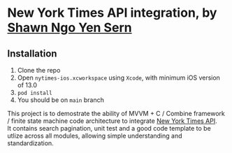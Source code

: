 # New York Times API integration, by [Shawn Ngo Yen Sern](https://www.linkedin.com/in/ngo-yensern/?originalSubdomain=my)

## Installation

1. Clone the repo 
2. Open `nytimes-ios.xcworkspace` using `Xcode`, with minimum iOS version of 13.0
3. `pod install` 
4. You should be on `main` branch


This project is to demostrate the ability of MVVM + C / Combine framework / finite state machine code architecture to integrate [New York Times API](https://developer.nytimes.com/apis).<br />
It contains search pagination, unit test and a good code template to be utlize across all modules, allowing simple understanding and standardization. 
